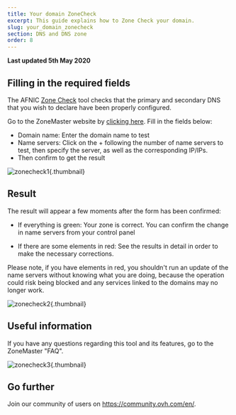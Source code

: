 ```yaml
---
title: Your domain ZoneCheck
excerpt: This guide explains how to Zone Check your domain.
slug: your_domain_zonecheck
section: DNS and DNS zone
order: 8
---
```


**Last updated 5th May 2020**


## Filling in the required fields
The AFNIC [Zone Check](https://zonemaster.fr/) tool checks that the primary and secondary DNS that you wish to declare have been properly configured. 

Go to the ZoneMaster website by [clicking here](https://zonemaster.fr/domain_check). Fill in the fields below:

- Domain name: Enter the domain name to test
- Name servers: Click on the + following the number of name servers to test, then specify the server, as well as the corresponding IP/IPs. 
- Then confirm to get the result


![zonecheck1](images/img_3213.jpg){.thumbnail}


## Result
The result will appear a few moments after the form has been confirmed:


- If everything is green: Your zone is correct. You can confirm the change in name servers from your control panel

- If there are some elements in red: See the results in detail in order to make the necessary corrections. 

Please note, if you have elements in red, you shouldn't run an update of the name servers without knowing what you are doing, because the operation could risk being blocked and any services linked to the domains may no longer work.

![zonecheck2](images/img_3211.jpg){.thumbnail}


## Useful information
If you have any questions regarding this tool and its features, go to the ZoneMaster "FAQ".

![zonecheck3](images/img_3212.jpg){.thumbnail}

## Go further

Join our community of users on <https://community.ovh.com/en/>.
